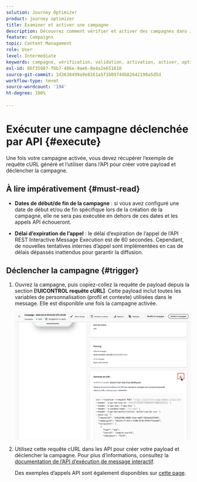 ```yaml
---
solution: Journey Optimizer
product: journey optimizer
title: Examiner et activer une campagne
description: Découvrez comment vérifier et activer des campagnes dans Journey Optimizer.
feature: Campaigns
topic: Content Management
role: User
level: Intermediate
keywords: campagne, vérification, validation, activation, activer, optimizer
exl-id: 86f35987-f0b7-406e-9ae6-0e4a2e651610
source-git-commit: 1d3638499a9e8261a5f1b09744b82642198a5d5d
workflow-type: tm+mt
source-wordcount: '194'
ht-degree: 100%

---
```



# Exécuter une campagne déclenchée par API {#execute}

Une fois votre campagne activée, vous devez récupérer l’exemple de requête cURL généré et l’utiliser dans l’API pour créer votre payload et déclencher la campagne.

## À lire impérativement {#must-read}

* **Dates de début/de fin de la campagne** : si vous avez configuré une date de début et/ou de fin spécifique lors de la création de la campagne, elle ne sera pas exécutée en dehors de ces dates et les appels API échoueront.

* **Délai d’expiration de l’appel** : le délai d’expiration de l’appel de l’API REST Interactive Message Execution est de 60 secondes. Cependant, de nouvelles tentatives internes d’appel sont implémentées en cas de délais dépassés inattendus pour garantir la diffusion.

## Déclencher la campagne {#trigger}

1. Ouvrez la campagne, puis copiez-collez la requête de payload depuis la section **[!UICONTROL requête cURL]**. Cette payload inclut toutes les variables de personnalisation (profil et contexte) utilisées dans le message. Elle est disponible une fois la campagne activée.

   ![](assets/api-triggered-curl.png)

1. Utilisez cette requête cURL dans les API pour créer votre payload et déclencher la campagne. Pour plus d’informations, consultez la [documentation de l’API d’exécution de message interactif](https://developer.adobe.com/journey-optimizer-apis/references/messaging/#tag/execution).

   Des exemples d’appels API sont également disponibles sur [cette page](https://developer.adobe.com/journey-optimizer-apis/references/messaging-samples/).
